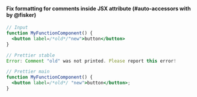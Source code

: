 #### Fix formatting for comments inside JSX attribute (#auto-accessors with by @fisker)

<!-- prettier-ignore -->
```jsx
// Input
function MyFunctionComponent() {
  <button label=/*old*/"new">button</button>
}

// Prettier stable
Error: Comment "old" was not printed. Please report this error!

// Prettier main
function MyFunctionComponent() {
  <button label=/*old*/ "new">button</button>;
}
```
